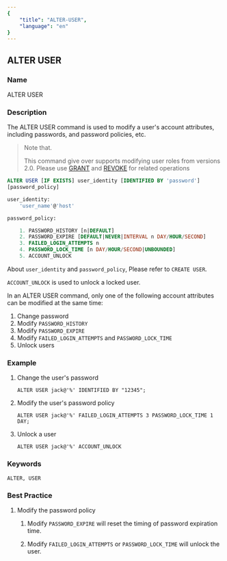 ```yaml
---
{
    "title": "ALTER-USER",
    "language": "en"
}
---
```


## ALTER USER

### Name

ALTER USER

### Description

The ALTER USER command is used to modify a user's account attributes, including passwords, and password policies, etc.

>Note that.
>
>This command give over supports modifying user roles from versions 2.0. Please use [GRANT](./GRANT.md) and [REVOKE](./REVOKE.md) for related operations

```sql
ALTER USER [IF EXISTS] user_identity [IDENTIFIED BY 'password']
[password_policy]

user_identity:
    'user_name'@'host'

password_policy:

    1. PASSWORD_HISTORY [n|DEFAULT]
    2. PASSWORD_EXPIRE [DEFAULT|NEVER|INTERVAL n DAY/HOUR/SECOND]
    3. FAILED_LOGIN_ATTEMPTS n
    4. PASSWORD_LOCK_TIME [n DAY/HOUR/SECOND|UNBOUNDED]
    5. ACCOUNT_UNLOCK
```

About `user_identity` and `password_policy`, Please refer to `CREATE USER`.

`ACCOUNT_UNLOCK` is used to unlock a locked user.

In an ALTER USER command, only one of the following account attributes can be modified at the same time:

1. Change password
2. Modify `PASSWORD_HISTORY`
3. Modify `PASSWORD_EXPIRE`
4. Modify `FAILED_LOGIN_ATTEMPTS` and `PASSWORD_LOCK_TIME`
5. Unlock users

### Example

1. Change the user's password

    ```
    ALTER USER jack@'%' IDENTIFIED BY "12345";
    ```

2. Modify the user's password policy
	
    ```
    ALTER USER jack@'%' FAILED_LOGIN_ATTEMPTS 3 PASSWORD_LOCK_TIME 1 DAY;
    ```

3. Unlock a user

    ```
    ALTER USER jack@'%' ACCOUNT_UNLOCK
    ```

### Keywords

    ALTER, USER

### Best Practice

1. Modify the password policy

    1. Modify `PASSWORD_EXPIRE` will reset the timing of password expiration time.

    2. Modify `FAILED_LOGIN_ATTEMPTS` or `PASSWORD_LOCK_TIME` will unlock the user.